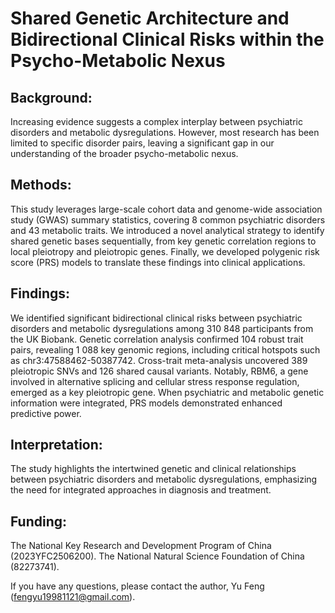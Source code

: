 # Shared Genetic Architecture and Bidirectional Clinical Risks within the Psycho-Metabolic Nexus
## Background: 
Increasing evidence suggests a complex interplay between psychiatric disorders and metabolic dysregulations. However, most research has been limited to specific disorder pairs, leaving a significant gap in our understanding of the broader psycho-metabolic nexus.
## Methods: 
This study leverages large-scale cohort data and genome-wide association study (GWAS) summary statistics, covering 8 common psychiatric disorders and 43 metabolic traits. We introduced a novel analytical strategy to identify shared genetic bases sequentially, from key genetic correlation regions to local pleiotropy and pleiotropic genes. Finally, we developed polygenic risk score (PRS) models to translate these findings into clinical applications.
## Findings: 
We identified significant bidirectional clinical risks between psychiatric disorders and metabolic dysregulations among 310 848 participants from the UK Biobank. Genetic correlation analysis confirmed 104 robust trait pairs, revealing 1 088 key genomic regions, including critical hotspots such as chr3:47588462-50387742. Cross-trait meta-analysis uncovered 389 pleiotropic SNVs and 126 shared causal variants. Notably, RBM6, a gene involved in alternative splicing and cellular stress response regulation, emerged as a key pleiotropic gene. When psychiatric and metabolic genetic information were integrated, PRS models demonstrated enhanced predictive power.
## Interpretation: 
The study highlights the intertwined genetic and clinical relationships between psychiatric disorders and metabolic dysregulations, emphasizing the need for integrated approaches in diagnosis and treatment.
## Funding: 
The National Key Research and Development Program of China (2023YFC2506200). 
The National Natural Science Foundation of China (82273741).


If you have any questions, please contact the author, Yu Feng (fengyu19981121@gmail.com).
